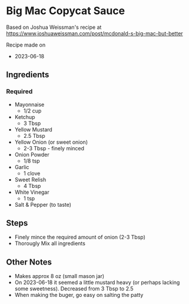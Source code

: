 # Big Mac Copycat Sauce

Based on Joshua Weissman's recipe at https://www.joshuaweissman.com/post/mcdonald-s-big-mac-but-better

Recipe made on
- 2023-06-18

## Ingredients

### Required
- Mayonnaise
    - 1/2 cup
- Ketchup
    - 3 Tbsp
- Yellow Mustard
    - 2.5 Tbsp
- Yellow Onion (or sweet onion)
    - 2-3 Tbsp - finely minced
- Onion Powder
    - 1/8 tsp
- Garlic
    - 1 clove
- Sweet Relish
    - 4 Tbsp
- White Vinegar
    - 1 tsp
- Salt & Pepper (to taste)

## Steps

- Finely mince the required amount of onion (2-3 Tbsp)
- Thorougly Mix all ingredients

## Other Notes
- Makes approx 8 oz (small mason jar)
- On 2023-06-18 it seemed a little mustard heavy (or perhaps lacking some sweetness). Decreased from 3 Tbsp to 2.5
- When making the buger, go easy on salting the patty
